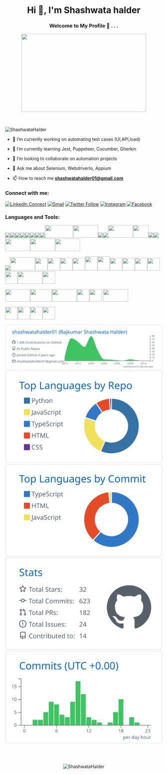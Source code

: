 <h1 align="center">Hi 👋, I'm Shashwata halder</h1>
<h3 align="center">Welcome to My Profile 👤 . . . </h3>
<!-- ### Hi 👋 こんにちは -->
<!-- ### This is Shashwata halder, Welcome to my Profile. . . -->

<!-- <img src="https://github.com/shashwatahalder01/shashwatahalder01/blob/main/images/intro_img/intro_img_1.gif" width=500 height=300 /> -->
<!-- <img src="https://github.com/shashwatahalder01/shashwatahalder01/blob/main/images/intro_img/intro_img_2.gif" width=500 height=300 /> -->
<!-- <img src="https://github.com/shashwatahalder01/shashwatahalder01/blob/main/images/intro_img/intro_img_3.gif" width=500 height=300 /> -->


<p align="center">
<img src="https://github.com/shashwatahalder01/shashwatahalder01/blob/main/images/intro_img/intro_img_4.gif" width=400 height=250 />
</p>
<br>
<p align="left"> <img src="https://komarev.com/ghpvc/?username=shashwatahalder01&label=Profile%20views&color=222244&style=flat" alt="ShashwataHalder" /> </p>
<!-- <br> -->

- 🔭 I’m currently working on automating test cases (UI,API,load)

- 🌱 I’m currently learning Jest, Puppeteer, Cucumber, Gherkin

- 👯 I’m looking to collaborate on automation projects

- 💬 Ask me about Selenium, WebdriverIo, Appium

- 📫 How to reach me **shashwatahalder01@gmail.com**

<!-- - ⚡ Fun fact: I love to watch movies & read books . . . -->

<!-- - 🤔 I’m looking for help with ... -->

<!-- <br> -->

### Connect with me:
[![LinkedIn Connect](https://img.shields.io/badge/%20-Connect-black?color=222244&labelColor=000000&logo=linkedin&logoColor=f5f7fe)](https://www.linkedin.com/in/shashwata-halder/)
[![Gmail](https://img.shields.io/badge/%20-Send%20Mail-black?color=222244&labelColor=000000&logo=gmail&logoColor=f5f7fe)](mailto:shashwatahalder01@gmail.com)
[![Twitter Follow](https://img.shields.io/badge/dynamic/json.svg?color=222244&labelColor=000000&logo=twitter&logoColor=f5f7fe&label=&query=%24[0].followers_count&url=https%3A%2F%2Fcdn.syndication.twimg.com%2Fwidgets%2Ffollowbutton%2Finfo.json%3Fscreen_names%3Drashadtanjim&suffix=%20Followers)](https://twitter.com/shashwata_rk)
[![Instagram](https://img.shields.io/badge/%20-Instagram-black?color=222244&labelColor=000000&logo=instagram&logoColor=ffffff)](https://www.instagram.com/shashwatax001/)
[![Facebook](https://img.shields.io/badge/%20-Facebook-black?color=222244&labelColor=000000&logo=facebook&logoColor=ffffff)](https://www.facebook.com/shashwata.halder)

<!-- <br> -->
 
### Languages and Tools:
<img src="https://github.com/shashwatahalder01/shashwatahalder01/blob/main/images/logo/c.png" width=45 /><img src="https://github.com/shashwatahalder01/shashwatahalder01/blob/main/images/logo/c++.png" width=36 /><img src="https://github.com/shashwatahalder01/shashwatahalder01/blob/main/images/logo/python.png" width=40 /><img src="https://github.com/shashwatahalder01/shashwatahalder01/blob/main/images/logo/java1.png" width=40 /><img src="https://github.com/shashwatahalder01/shashwatahalder01/blob/main/images/logo/html1.png" width=40 /><img src="https://github.com/shashwatahalder01/shashwatahalder01/blob/main/images/logo/css3.png" width=40 /><img src="https://github.com/shashwatahalder01/shashwatahalder01/blob/main/images/logo/bootstrap1.png" width=40 /><img src="https://github.com/shashwatahalder01/shashwatahalder01/blob/main/images/logo/js.png" width=40 /><img src="https://github.com/shashwatahalder01/shashwatahalder01/blob/main/images/logo/nodejs.png" width=90 height=40 /><img src="https://github.com/shashwatahalder01/shashwatahalder01/blob/main/images/logo/Expressjs.png" width=80 height=40 /><img src="https://github.com/shashwatahalder01/shashwatahalder01/blob/main/images/logo/react.png" width=40 /><img src="https://github.com/shashwatahalder01/shashwatahalder01/blob/main/images/logo/android.png" width=40 /><img src="https://github.com/shashwatahalder01/shashwatahalder01/blob/main/images/logo/django-logo.png" width=80 height=40 /><img src="https://github.com/shashwatahalder01/shashwatahalder01/blob/main/images/logo/vscode.png" width=50 height=40 /><img src="https://github.com/shashwatahalder01/shashwatahalder01/blob/main/images/logo/pycharm.jfif" width=40 /><img src="https://github.com/shashwatahalder01/shashwatahalder01/blob/main/images/logo/AndroidStudio.png" width=40 /><img src="https://github.com/shashwatahalder01/shashwatahalder01/blob/main/images/logo/database/mysql.png" width=80 height=40 /><img src="https://github.com/shashwatahalder01/shashwatahalder01/blob/main/images/logo/database/oracle.png" width=80 height=40 /><img src="https://github.com/shashwatahalder01/shashwatahalder01/blob/main/images/logo/database/MongoDB-Logo.png" width=80 height=40 />
<!-- <img src="https://github.com/shashwatahalder01/shashwatahalder01/blob/main/images/logo/database/neo4j.png" width=80 height=40 /> -->

<img src="https://github.com/shashwatahalder01/shashwatahalder01/blob/main/images/logo/test%20automation/Selenium_Logo.png" width=40 /><img src="https://github.com/shashwatahalder01/shashwatahalder01/blob/main/images/logo/test%20automation/robotframework.png" width=80 height=42/><img src="https://github.com/shashwatahalder01/shashwatahalder01/blob/main/images/logo/test%20automation/appium-logo.png" width=40 height=40/><img src="https://github.com/shashwatahalder01/shashwatahalder01/blob/main/images/logo/test%20automation/Katalon.png" width=40 height=40/><img src="https://github.com/shashwatahalder01/shashwatahalder01/blob/main/images/logo/test%20automation/webdriver.io.png" width=40 height=40/><img src="https://github.com/shashwatahalder01/shashwatahalder01/blob/main/images/logo/test%20automation/cypress1.png" width=40 height=40/><img src="https://github.com/shashwatahalder01/shashwatahalder01/blob/main/images/logo/test%20automation/nightwatch.png" width=40 height=45/><img src="https://github.com/shashwatahalder01/shashwatahalder01/blob/main/images/logo/test%20automation/playwright.png" width=40 height=45/><img src="https://github.com/shashwatahalder01/shashwatahalder01/blob/main/images/logo/test%20automation/testcafe.png" width=40 height=40/><img src="https://github.com/shashwatahalder01/shashwatahalder01/blob/main/images/logo/test%20automation/mocha.png" width=40 height=40/><img src="https://github.com/shashwatahalder01/shashwatahalder01/blob/main/images/logo/test%20automation/cucumber.png" width=40 height=40/><img src="https://github.com/shashwatahalder01/shashwatahalder01/blob/main/images/logo/test%20automation/karma.png" width=40 height=40/><img src="https://github.com/shashwatahalder01/shashwatahalder01/blob/main/images/logo/test%20automation/jest.png" width=40 height=40/><img src="https://github.com/shashwatahalder01/shashwatahalder01/blob/main/images/logo/test%20automation/postman.png" width=80 height=40/><img src="https://github.com/shashwatahalder01/shashwatahalder01/blob/main/images/logo/test%20automation/puppeteer.png" width=40 height=40/>
<!-- <img src="https://github.com/shashwatahalder01/shashwatahalder01/blob/main/images/logo/test%20automation/quint.png" width=40 height=40/> -->
<!-- <img src="https://github.com/shashwatahalder01/shashwatahalder01/blob/main/images/logo/test%20automation/fluentlenium.jfif" width=40 height=40/> -->
<img src="https://github.com/shashwatahalder01/shashwatahalder01/blob/main/images/logo/test%20automation/jmeter.png" width=80 height=40/><img src="https://github.com/shashwatahalder01/shashwatahalder01/blob/main/images/logo/test%20automation/locust.jfif" width=70 height=40/><img src="https://github.com/shashwatahalder01/shashwatahalder01/blob/main/images/logo/test%20automation/k6.png" width=80 height=40/><img src="https://github.com/shashwatahalder01/shashwatahalder01/blob/main/images/logo/test%20automation/artilleryio.jfif" width=40 height=40/><img src="https://github.com/shashwatahalder01/shashwatahalder01/blob/main/images/logo/test%20automation/blazemeter.jpg" width=40 height=40/>
<img src="https://github.com/shashwatahalder01/shashwatahalder01/blob/main/images/logo/test%20automation/burpsuit.png" width=80 height=40/>
<!-- <img src="https://github.com/shashwatahalder01/shashwatahalder01/blob/main/images/logo/test%20automation/blueprism.png" width=80 height=40/> -->
<!-- <img src="https://github.com/shashwatahalder01/shashwatahalder01/blob/main/images/logo/test%20automation/robocrop.png" width=80 height=40/> -->
<!-- <img src="https://github.com/shashwatahalder01/shashwatahalder01/blob/main/images/logo/test%20automation/testng.png" width=80 height=40/> -->
<img src="https://github.com/shashwatahalder01/shashwatahalder01/blob/main/images/logo/test%20automation/allure.png" width=40 height=40/><img src="https://github.com/shashwatahalder01/shashwatahalder01/blob/main/images/logo/test%20automation/jira.png" width=40 height=40/><img src="https://github.com/shashwatahalder01/shashwatahalder01/blob/main/images/logo/test%20automation/trello1.png" width=40 height=40/><img src="https://github.com/shashwatahalder01/shashwatahalder01/blob/main/images/logo/test%20automation/testrail.png" width=40 height=40/>
<!-- <img src="https://github.com/shashwatahalder01/shashwatahalder01/blob/main/images/logo/test%20automation/jenkins.png" width=45 height=40/> -->
<!-- <img src="https://github.com/shashwatahalder01/shashwatahalder01/blob/main/images/logo/test%20automation/blazemeter.webp" width=40 height=40/> -->
<!-- <img src="https://github.com/shashwatahalder01/shashwatahalder01/blob/main/images/logo/test%20automation/jenkins1.png" width=40 height=40/> -->
<!-- <img src="https://github.com/shashwatahalder01/shashwatahalder01/blob/main/images/logo/test%20automation/Jenkins2.png" width=32 /> -->
<!-- <img src="https://github.com/shashwatahalder01/shashwatahalder01/blob/main/images/logo/test%20automation/cypress.png" width=32 /> -->
<!-- <img src="https://github.com/shashwatahalder01/shashwatahalder01/blob/main/images/logo/test%20automation/playwright1.png" width=32 /> -->

<!-- <img src="https://github.com/sh-qups/sh-qups/blob/main/images/logo/test%20automation/Robot-framework-logo.png" width=32 /><img src="https://github.com/sh-qups/sh-qups/blob/main/images/logo/test%20automation/appium.png" width=40 /><img src="https://github.com/sh-qups/sh-qups/blob/main/images/logo/test%20automation/mocha1.png" width=32 /><img src="https://github.com/sh-qups/sh-qups/blob/main/images/logo/test%20automation/nightwatch1.png" width=32 /><img src="https://github.com/sh-qups/sh-qups/blob/main/images/logo/test%20automation/testrail1.png" width=32 /><img src="https://github.com/sh-qups/sh-qups/blob/main/images/logo/test%20automation/trello.png" width=32 /> -->

<!-- <img src="https://github.com/sh-qups/sh-qups/blob/main/images/logo/database/neo4j1.png" width=80 height=50/> -->
<!-- <img src="https://github.com/sh-qups/sh-qups/blob/main/images/logo/bootstrap.jfif" width=40 /><img src="https://github.com/sh-qups/sh-qups/blob/main/images/logo/bootstrap.png" width = 40 /> -->
<!-- <img src="https://github.com/sh-qups/sh-qups/blob/main/images/logo/django.png" width=80 height=50 /> -->
<!-- <img src="https://github.com/sh-qups/sh-qups/blob/main/images/logo/codeblocks.png" width=40 /> -->
[comment]: <> (<img src="https://github.com/shashwatahalder01/shashwatahalder01/blob/main/images/logo/css.png" width=32 />)

[comment]: <> (<img src="https://github.com/shashwatahalder01/shashwatahalder01/blob/main/images/logo/html.png" width=32 />)

[comment]: <> (<img src="https://github.com/shashwatahalder01/shashwatahalder01/blob/main/images/logo/java.jpg" width=32 />)

[comment]: <> (<img src="https://github.com/shashwatahalder01/shashwatahalder01/blob/main/images/logo/java.png" width=32 />)

[comment]: <> (<img src="https://github.com/shashwatahalder01/shashwatahalder01/blob/main/images/logo/js1.png" width=32 />)

[comment]: <> (<img src="https://github.com/shashwatahalder01/shashwatahalder01/blob/main/images/logo/python1.png" width=32 />)

<!-- <details>
  <summary>My Github Stats</summary>
  <br>
<p align="center">
<img align="center" src="https://github-readme-stats.vercel.app/api?username=shashwata-rk&&show_icons=true&title_color=2f80ed&icon_color=2f80ed&text_color=ffffff&bg_color=0D1117" alt="Shashwata's Github Stats" alt="Shashwata's Github Status" />
</p>
</details> -->

<!-- ## [default](./default/README.md)
[![](https://raw.githubusercontent.com/shashwatahalder01/shashwatahalder01/main/profile-summary-card-output/default/0-profile-details.svg)](https://github.com/vn7n24fzkq/github-profile-summary-cards)
[![](https://raw.githubusercontent.com/shashwatahalder01/shashwatahalder01/main/profile-summary-card-output/default/1-repos-per-language.svg)](https://github.com/vn7n24fzkq/github-profile-summary-cards) [![](https://raw.githubusercontent.com/shashwatahalder01/shashwatahalder01/main/profile-summary-card-output/default/2-most-commit-language.svg)](https://github.com/vn7n24fzkq/github-profile-summary-cards)
[![](https://raw.githubusercontent.com/shashwatahalder01/shashwatahalder01/main/profile-summary-card-output/default/3-stats.svg)](https://github.com/vn7n24fzkq/github-profile-summary-cards) [![](https://raw.githubusercontent.com/shashwatahalder01/shashwatahalder01/main/profile-summary-card-output/default/4-productive-time.svg)](https://github.com/vn7n24fzkq/github-profile-summary-cards)

## [vue](./vue/README.md)
[![](https://raw.githubusercontent.com/shashwatahalder01/shashwatahalder01/main/profile-summary-card-output/vue/0-profile-details.svg)](https://github.com/vn7n24fzkq/github-profile-summary-cards)
[![](https://raw.githubusercontent.com/shashwatahalder01/shashwatahalder01/main/profile-summary-card-output/vue/1-repos-per-language.svg)](https://github.com/vn7n24fzkq/github-profile-summary-cards) [![](https://raw.githubusercontent.com/shashwatahalder01/shashwatahalder01/main/profile-summary-card-output/vue/2-most-commit-language.svg)](https://github.com/vn7n24fzkq/github-profile-summary-cards)
[![](https://raw.githubusercontent.com/shashwatahalder01/shashwatahalder01/main/profile-summary-card-output/vue/3-stats.svg)](https://github.com/vn7n24fzkq/github-profile-summary-cards) [![](https://raw.githubusercontent.com/shashwatahalder01/shashwatahalder01/main/profile-summary-card-output/vue/4-productive-time.svg)](https://github.com/vn7n24fzkq/github-profile-summary-cards)

## [nord_bright](./nord_bright/README.md)
[![](https://raw.githubusercontent.com/shashwatahalder01/shashwatahalder01/main/profile-summary-card-output/nord_bright/0-profile-details.svg)](https://github.com/vn7n24fzkq/github-profile-summary-cards)
[![](https://raw.githubusercontent.com/shashwatahalder01/shashwatahalder01/main/profile-summary-card-output/nord_bright/1-repos-per-language.svg)](https://github.com/vn7n24fzkq/github-profile-summary-cards) [![](https://raw.githubusercontent.com/shashwatahalder01/shashwatahalder01/main/profile-summary-card-output/nord_bright/2-most-commit-language.svg)](https://github.com/vn7n24fzkq/github-profile-summary-cards)
[![](https://raw.githubusercontent.com/shashwatahalder01/shashwatahalder01/main/profile-summary-card-output/nord_bright/3-stats.svg)](https://github.com/vn7n24fzkq/github-profile-summary-cards) [![](https://raw.githubusercontent.com/shashwatahalder01/shashwatahalder01/main/profile-summary-card-output/nord_bright/4-productive-time.svg)](https://github.com/vn7n24fzkq/github-profile-summary-cards)

## [nord_dark](./nord_dark/README.md)
[![](https://raw.githubusercontent.com/shashwatahalder01/shashwatahalder01/main/profile-summary-card-output/nord_dark/0-profile-details.svg)](https://github.com/vn7n24fzkq/github-profile-summary-cards)
[![](https://raw.githubusercontent.com/shashwatahalder01/shashwatahalder01/main/profile-summary-card-output/nord_dark/1-repos-per-language.svg)](https://github.com/vn7n24fzkq/github-profile-summary-cards) [![](https://raw.githubusercontent.com/shashwatahalder01/shashwatahalder01/main/profile-summary-card-output/nord_dark/2-most-commit-language.svg)](https://github.com/vn7n24fzkq/github-profile-summary-cards)
[![](https://raw.githubusercontent.com/shashwatahalder01/shashwatahalder01/main/profile-summary-card-output/nord_dark/3-stats.svg)](https://github.com/vn7n24fzkq/github-profile-summary-cards) [![](https://raw.githubusercontent.com/shashwatahalder01/shashwatahalder01/main/profile-summary-card-output/nord_dark/4-productive-time.svg)](https://github.com/vn7n24fzkq/github-profile-summary-cards) -->

<!-- ## [github](./github/README.md) -->



<p align="center" >

[![](https://raw.githubusercontent.com/shashwatahalder01/shashwatahalder01/main/profile-summary-card-output/github/0-profile-details.svg)](https://github.com/vn7n24fzkq/github-profile-summary-cards)
[![](https://raw.githubusercontent.com/shashwatahalder01/shashwatahalder01/main/profile-summary-card-output/github/1-repos-per-language.svg)](https://github.com/vn7n24fzkq/github-profile-summary-cards) [![](https://raw.githubusercontent.com/shashwatahalder01/shashwatahalder01/main/profile-summary-card-output/github/2-most-commit-language.svg)](https://github.com/vn7n24fzkq/github-profile-summary-cards)
[![](https://raw.githubusercontent.com/shashwatahalder01/shashwatahalder01/main/profile-summary-card-output/github/3-stats.svg)](https://github.com/vn7n24fzkq/github-profile-summary-cards) [![](https://raw.githubusercontent.com/shashwatahalder01/shashwatahalder01/main/profile-summary-card-output/github/4-productive-time.svg)](https://github.com/vn7n24fzkq/github-profile-summary-cards)

<p>

<!-- <p align="left" ><img src="https://github-readme-stats.vercel.app/api/top-langs?username=shashwatahalder01&show_icons=true&locale=en&layout=compact" alt="ShashwataHalder" /></p> -->

<br/> 
<!-- 
<p align="center"  ><img src="https://github-readme-stats.vercel.app/api?username=shashwatahalder01&show_icons=true&locale=en" alt="ShashwataHalder" /></p> -->

<br/> 

<p align="center" ><img  src="https://github-readme-streak-stats.herokuapp.com/?user=shashwatahalder01&theme=github-light&date_format=M%20j%5B%2C%20Y%5D" alt="ShashwataHalder" /></p>

<!-- <br/>  -->

<!-- [![trophy](https://github-profile-trophy.vercel.app/?username=shashwatahalder01&theme=nord&no-frame=true)](https://github.com/ryo-ma/github-profile-trophy) -->
 
<!-- <br>
<p align="center" >
<img src="https://profile-counter.glitch.me/sh-shashwatahalder01/count.svg" alt="hit counter" >
</p>

 -->
